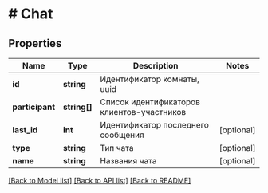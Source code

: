 # # Chat

## Properties

Name | Type | Description | Notes
------------ | ------------- | ------------- | -------------
**id** | **string** | Идентификатор комнаты, uuid |
**participant** | **string[]** | Список идентификаторов клиентов-участников |
**last_id** | **int** | Идентификатор последнего сообщения | [optional]
**type** | **string** | Тип чата | [optional]
**name** | **string** | Названия чата | [optional]

[[Back to Model list]](../../README.md#models) [[Back to API list]](../../README.md#endpoints) [[Back to README]](../../README.md)
